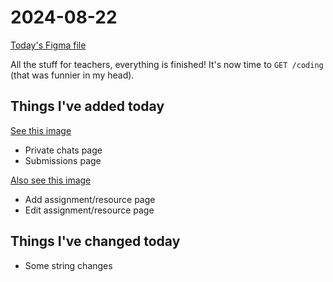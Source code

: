 # 2024-08-22

[Today's Figma file](https://www.figma.com/design/gExw6OWSHfpdTFB5g34f6c/Classy-app?version-id=6478787935&node-id=57795-3045&t=9NMYePg1uCiOFj6N-0)

All the stuff for teachers, everything is finished! It's now time to `GET /coding` (that was funnier in my head).

## Things I've added today

[See this image](./Changes.png)

- Private chats page
- Submissions page

[Also see this image](./Changes-Content.png)

- Add assignment/resource page
- Edit assignment/resource page

## Things I've changed today

- Some string changes
